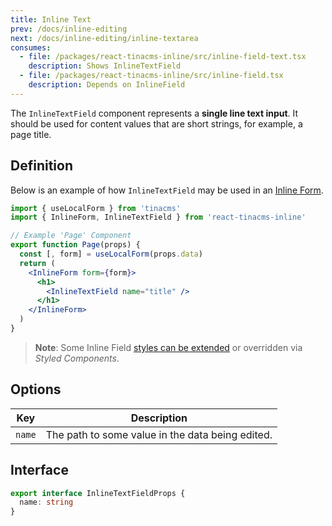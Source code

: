 ```yaml
---
title: Inline Text
prev: /docs/inline-editing
next: /docs/inline-editing/inline-textarea
consumes:
  - file: /packages/react-tinacms-inline/src/inline-field-text.tsx
    description: Shows InlineTextField
  - file: /packages/react-tinacms-inline/src/inline-field.tsx
    description: Depends on InlineField
---
```


The `InlineTextField` component represents a **single line text input**. It should be used for content values that are short strings, for example, a page title.

## Definition

Below is an example of how `InlineTextField` may be used in an [Inline Form](/docs/inline-editing).

```jsx
import { useLocalForm } from 'tinacms'
import { InlineForm, InlineTextField } from 'react-tinacms-inline'

// Example 'Page' Component
export function Page(props) {
  const [, form] = useLocalForm(props.data)
  return (
    <InlineForm form={form}>
      <h1>
        <InlineTextField name="title" />
      </h1>
    </InlineForm>
  )
}
```

> **Note**: Some Inline Field [styles can be extended](/docs/inline-editing#extending-inline-field-styles) or overridden via _Styled Components_.

## Options

| Key    | Description                                      |
| ------ | ------------------------------------------------ |
| `name` | The path to some value in the data being edited. |

## Interface

```typescript
export interface InlineTextFieldProps {
  name: string
}
```
